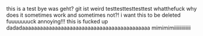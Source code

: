 this is a test 
bye
was geht?
git ist weird
testtesttesttesttest
whatthefuck
why does it sometimes work and sometimes not?!
i want this to be deleted
fuuuuuuuck 
annoying!!!
this is fucked up 
dadadaaaaaaaaaaaaaaaaaaaaaaaaaaaaaaaaaaaaaaaaaaa
mimimimiiiiiiiiiiiii
